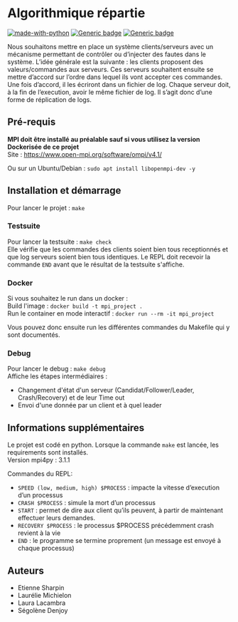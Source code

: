 # Algorithmique répartie
[![made-with-python](https://img.shields.io/badge/Made%20with-Python-1f425f.svg)](https://www.python.org/) [![Generic badge](https://img.shields.io/badge/open_mpi-v4.1.0-blue.svg)](https://www.open-mpi.org/software/ompi/v4.1/) [![Generic badge](https://img.shields.io/badge/mpi4py-v3.1.1-orange.svg)](https://mpi4py.readthedocs.io/en/stable/)

Nous souhaitons mettre en place un système clients/serveurs avec un mécanisme permettant de contrôler ou d’injecter des fautes dans le système. L’idée générale est la suivante : les clients proposent des valeurs/commandes aux serveurs. Ces serveurs souhaitent ensuite se mettre d’accord sur l’ordre dans lequel ils vont accepter ces commandes. Une fois d’accord, il les écriront dans un fichier de log. Chaque serveur doit, à la fin de l’execution, avoir le même fichier de log. Il s’agit donc d’une forme de réplication de logs.

## Pré-requis
**MPI doit être installé au préalable sauf si vous utilisez la version Dockerisée de ce projet**  
Site : https://www.open-mpi.org/software/ompi/v4.1/

Ou sur un Ubuntu/Debian : `sudo apt install libopenmpi-dev -y`

## Installation et démarrage
Pour lancer le projet : `make`  

### Testsuite
Pour lancer la testsuite : `make check`  
Elle vérifie que les commandes des clients soient bien tous receptionnés et que log serveurs soient bien tous identiques. Le REPL doit recevoir la commande `END` avant que le résultat de la testsuite s'affiche.  

### Docker
Si vous souhaitez le run dans un docker :  
Build l'image : `docker build -t mpi_project .`  
Run le container en mode interactif : `docker run --rm -it mpi_project`

Vous pouvez donc ensuite run les différentes commandes du Makefile qui y sont documentés.

### Debug
Pour lancer le debug : `make debug`  
Affiche les étapes intermédiaires :
* Changement d'état d'un serveur (Candidat/Follower/Leader, Crash/Recovery) et de leur Time out
* Envoi d'une donnée par un client et à quel leader

## Informations supplémentaires
Le projet est codé en python. Lorsque la commande `make` est lancée, les requirements sont installés.  
Version mpi4py : 3.1.1
  
Commandes du REPL:  
* `SPEED (low, medium, high) $PROCESS` : impacte la vitesse d’execution d’un processus
* `CRASH $PROCESS` : simule la mort d’un processus
* `START` : permet de dire aux client qu’ils peuvent, à partir de maintenant effectuer leurs demandes.
* `RECOVERY $PROCESS` : le processus $PROCESS précédemment crash revient à la vie 
* `END` : le programme se termine proprement (un message est envoyé à chaque processus)

## Auteurs
* Etienne Sharpin
* Laurélie Michielon
* Laura Lacambra
* Ségolène Denjoy
